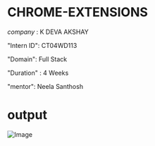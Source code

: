 # CHROME-EXTENSIONS

*company* : K DEVA AKSHAY

"Intern ID": CT04WD113

"Domain": Full Stack

"Duration" : 4 Weeks

"mentor": Neela Santhosh

# output

![Image](https://github.com/user-attachments/assets/00e37789-b152-49e9-bb5f-7da5c990fbd6)

